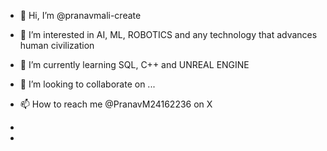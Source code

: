 - 👋 Hi, I’m @pranavmali-create
- 👀 I’m interested in AI, ML, ROBOTICS and any technology that advances human civilization
- 🌱 I’m currently learning SQL, C++ and UNREAL ENGINE
- 💞️ I’m looking to collaborate on ...
- 📫 How to reach me @PranavM24162236 on X

- 
-

<!---
pranavmali-create/pranavmali-create is a ✨ special ✨ repository because its `README.md` (this file) appears on your GitHub profile.
You can click the Preview link to take a look at your changes.
--->
